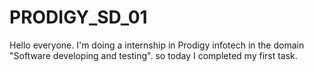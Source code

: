 # PRODIGY_SD_01
Hello everyone. I'm doing a internship in Prodigy infotech in the domain "Software developing and testing". so today I completed my first task.
